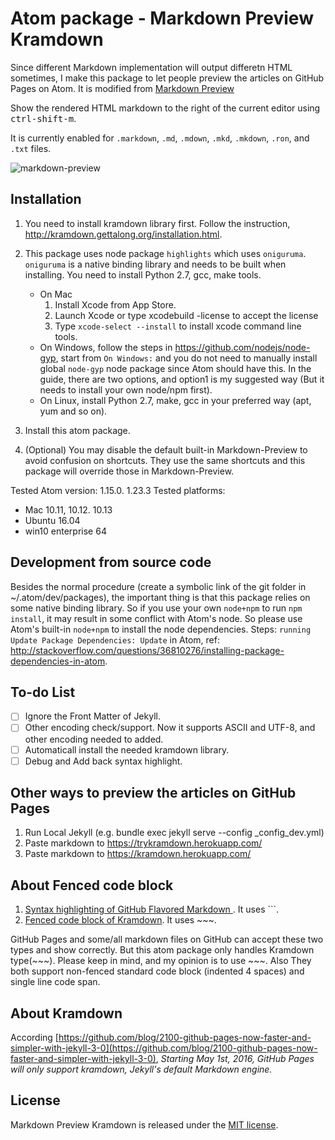 # Atom package -  Markdown Preview Kramdown

Since different Markdown implementation will output differetn HTML sometimes, I make this package to let people preview the articles on GitHub Pages on Atom. It is modified from [Markdown Preview](https://github.com/atom/markdown-preview)  

Show the rendered HTML markdown to the right of the current editor using <kbd>ctrl-shift-m</kbd>.

It is currently enabled for `.markdown`, `.md`, `.mdown`, `.mkd`, `.mkdown`, `.ron`, and `.txt` files.

![markdown-preview](https://cloud.githubusercontent.com/assets/378023/10013086/24cad23e-6149-11e5-90e6-663009210218.png)


## Installation

1. You need to install kramdown library first. Follow the instruction, http://kramdown.gettalong.org/installation.html.

2. This package uses node package `highlights` which uses `oniguruma`. `oniguruma` is a native binding library and needs to be built  when installing. You need to install Python 2.7, gcc, make tools.
    * On Mac
        1. Install Xcode from App Store.
        2. Launch Xcode or type xcodebuild -license to accept the license
        3. Type `xcode-select --install` to install xcode command line tools.
    * On Windows, follow the steps in https://github.com/nodejs/node-gyp, start from `On Windows:` and you do not need to manually install global `node-gyp` node package since Atom should have this. In the guide, there are two options, and option1 is my suggested way (But it needs to install your own node/npm first).
    * On Linux, install Python 2.7, make, gcc in your preferred way (apt, yum and so on).     

3. Install this atom package.
4. (Optional) You may disable the default built-in Markdown-Preview to avoid confusion on shortcuts. They use the same shortcuts and this package will override those in Markdown-Preview.   

Tested Atom version: 1.15.0. 1.23.3
Tested platforms:  

* Mac 10.11, 10.12. 10.13
* Ubuntu 16.04
* win10 enterprise 64

## Development from source code

Besides the normal procedure (create a symbolic link of the git folder in ~/.atom/dev/packages), the important thing is that this package relies on some native binding library. So if you use your own `node+npm` to run `npm install`, it may result in some conflict with Atom's node. So please use Atom's built-in `node+npm` to install the node dependencies. Steps: `running Update Package Dependencies: Update` in Atom, ref: http://stackoverflow.com/questions/36810276/installing-package-dependencies-in-atom.  

## To-do List

- [ ] Ignore the Front Matter of Jekyll.
- [ ] Other encoding check/support. Now it supports ASCII and UTF-8, and other encoding needed to added.
- [ ] Automaticall install the needed kramdown library.
- [ ] Debug and Add back syntax highlight.  

## Other ways to preview the articles on GitHub Pages
1. Run Local Jekyll (e.g. bundle exec jekyll serve --config _config_dev.yml)
2. Paste markdown to https://trykramdown.herokuapp.com/
3. Paste markdown to https://kramdown.herokuapp.com/

## About Fenced code block
1. [Syntax highlighting of GitHub Flavored Markdown ](https://help.github.com/articles/creating-and-highlighting-code-blocks/). It uses ```.
2. [Fenced code block of Kramdown](http://kramdown.gettalong.org/syntax.html#fenced-code-blocks). It uses ~~~.

GitHub Pages and some/all markdown files on GitHub can accept these two types and show correctly. But this atom package only handles Kramdown type(~~~). Please keep in mind, and my opinion is to use ~~~. Also They both support non-fenced standard code block (indented 4 spaces) and single line code span.   

## About Kramdown
According [https://github.com/blog/2100-github-pages-now-faster-and-simpler-with-jekyll-3-0](https://github.com/blog/2100-github-pages-now-faster-and-simpler-with-jekyll-3-0), *Starting May 1st, 2016, GitHub Pages will only support kramdown, Jekyll's default Markdown engine.*

## License

Markdown Preview Kramdown is released under the [MIT license][license].

[license]: LICENSE.md
